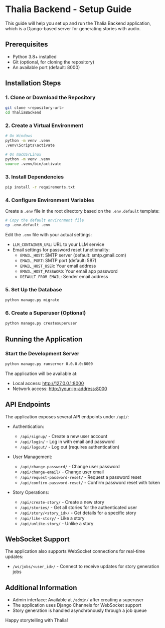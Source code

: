 # Thalia Backend - Setup Guide

This guide will help you set up and run the Thalia Backend application, which is a Django-based server for generating stories with audio.

## Prerequisites

- Python 3.8+ installed
- Git (optional, for cloning the repository)
- An available port (default: 8000)

## Installation Steps

### 1. Clone or Download the Repository

```bash
git clone <repository-url>
cd ThaliaBackend
```

### 2. Create a Virtual Environment

```bash
# On Windows
python -m venv .venv
.venv\Scripts\activate

# On macOS/Linux
python -m venv .venv
source .venv/bin/activate
```

### 3. Install Dependencies

```bash
pip install -r requirements.txt
```

### 4. Configure Environment Variables

Create a `.env` file in the root directory based on the `.env.default` template:

```bash
# Copy the default environment file
cp .env.default .env
```

Edit the `.env` file with your actual settings:

- `LLM_CONTAINER_URL`: URL to your LLM service
- Email settings for password reset functionality:
  - `EMAIL_HOST`: SMTP server (default: smtp.gmail.com)
  - `EMAIL_PORT`: SMTP port (default: 587)
  - `EMAIL_HOST_USER`: Your email address
  - `EMAIL_HOST_PASSWORD`: Your email app password
  - `DEFAULT_FROM_EMAIL`: Sender email address

### 5. Set Up the Database

```bash
python manage.py migrate
```

### 6. Create a Superuser (Optional)

```bash
python manage.py createsuperuser
```

## Running the Application

### Start the Development Server

```bash
python manage.py runserver 0.0.0.0:8000
```

The application will be available at:

- Local access: <http://127.0.0.1:8000>
- Network access: <http://your-ip-address:8000>

## API Endpoints

The application exposes several API endpoints under `/api/`:

- Authentication:
  - `/api/signup/` - Create a new user account
  - `/api/login/` - Log in with email and password
  - `/api/logout/` - Log out (requires authentication)

- User Management:
  - `/api/change-password/` - Change user password
  - `/api/change-email/` - Change user email
  - `/api/request-password-reset/` - Request a password reset
  - `/api/confirm-password-reset/` - Confirm password reset with token

- Story Operations:
  - `/api/create-story/` - Create a new story
  - `/api/stories/` - Get all stories for the authenticated user
  - `/api/story/<story_id>/` - Get details for a specific story
  - `/api/like-story/` - Like a story
  - `/api/unlike-story/` - Unlike a story

## WebSocket Support

The application also supports WebSocket connections for real-time updates:

- `/ws/jobs/<user_id>/` - Connect to receive updates for story generation jobs

## Additional Information

- Admin interface: Available at `/admin/` after creating a superuser
- The application uses Django Channels for WebSocket support
- Story generation is handled asynchronously through a job queue

Happy storytelling with Thalia!
